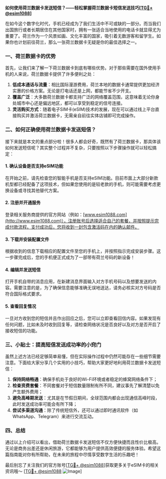 **如何使用荷兰数据卡发送短信？——轻松掌握荷兰数据卡短信发送技巧[[TG💪+ @esim1088](https://t.me/s/esim1088)]**

在如今这个数字化时代，手机已经成为了我们生活中不可或缺的一部分。而当我们出国旅行或者长期居住在其他国家时，拥有一张适合当地使用的电话卡就显得尤为重要了。荷兰作为一个风景如画、文化丰富的国家，吸引着无数游客和留学生。如果你也计划前往荷兰，那么一张荷兰数据卡无疑是你的最佳选择之一。

### 一、荷兰数据卡的优势

首先，让我们来了解一下荷兰数据卡到底有哪些优势。对于那些需要在国外使用手机的人来说，荷兰数据卡提供了许多便利之处：

1. **低成本通话与流量**：相比国际漫游费用，荷兰本地的数据卡通常提供更加经济实惠的价格方案。无论是打电话还是上网，都能节省不少开支。
2. **覆盖广泛**：大多数荷兰数据卡都支持广泛的网络覆盖范围，这意味着无论你身处城市中心还是偏远地区，都可以享受到稳定的信号连接。
3. **灵活购买方式**：随着电子SIM卡(eSIM)技术的发展，现在可以通过线上平台直接购买并激活荷兰数据卡，无需亲自前往实体店铺即可完成操作。

### 二、如何正确使用荷兰数据卡发送短信？

接下来就是本文的重点部分啦！很多人都会好奇，既然有了荷兰数据卡，那具体该如何发送短信呢？其实整个过程并不复杂，只要按照以下步骤操作就可以轻松搞定：

#### 1. 确认设备是否支持eSIM功能
在开始之前，请先检查您的智能手机是否支持eSIM功能。目前市面上大部分新款机型都已经配备了这项技术，但如果您使用的是较老款的手机，则可能需要考虑更换设备或寻找其他替代方案。

#### 2. 注册并开通服务
登录相关服务商提供的官方网站（例如：[www.esim1088.com](http://www.esim1088.com)），注册账号后选择适合自己的套餐，并按照提示完成付款流程。支付成功后，您将收到一封包含激活码在内的确认邮件。

#### 3. 下载并安装配置文件
根据收到的信息下载相应的配置文件至您的手机上，并按照指示完成安装步骤。这一步骤完成后，您的手机便正式成为了一部带有荷兰号码的新设备！

#### 4. 编辑并发送短信
打开手机自带的消息应用，在新建消息界面输入对方手机号码以及想要发送的内容。需要注意的是，为了确保信息能够准确无误地送达，请务必核实对方号码是否符合国际格式要求。

#### 5. 查看回复情况
一旦对方收到您的短信并且作出回应之后，您可以立即查看回信内容。如果发现有任何问题，比如未及时收到回复等，请检查网络状况是否良好以及对方是否开启了接收短信的功能。

### 三、小贴士：提高短信发送成功率的小窍门

虽然上述方法已经足够简单易懂，但在实际操作过程中仍然可能存在一些细节需要注意。下面给大家分享几个实用的小技巧，帮助大家更好地利用荷兰数据卡发送短信：

1. **保持网络畅通**：确保手机处于良好的Wi-Fi环境或者稳定的蜂窝网络条件下；
2. **检查资费套餐**：不同套餐对于短信数量限制有所不同，建议事先了解清楚以免产生额外费用；
3. **避免高峰期发送**：尤其是在节假日期间，全球范围内都会出现通信高峰时段，此时发送成功率可能会有所下降；
4. **尝试多渠道沟通**：除了传统短信外，还可以通过即时通讯软件（如WhatsApp、Telegram）来进行交流互动。

### 四、总结

通过以上介绍可以看出，借助荷兰数据卡发送短信不仅方便快捷而且性价比极高。无论是商务出差还是休闲旅游，它都能够为用户提供高效便捷的服务体验。希望这篇指南能对你有所帮助，在未来的旅程中尽情享受数字生活的乐趣吧！

最后别忘了关注我们的官方账号[[TG💪+ @esim1088](https://t.me/s/esim1088)]获取更多关于eSIM卡的相关资讯哦～ [[TG💪+ @esim1088](https://t.me/s/esim1088) ![Image](https://i.postimg.cc/4NQfJmqS/Snipaste-2025-05-13-00-14-12.png)]